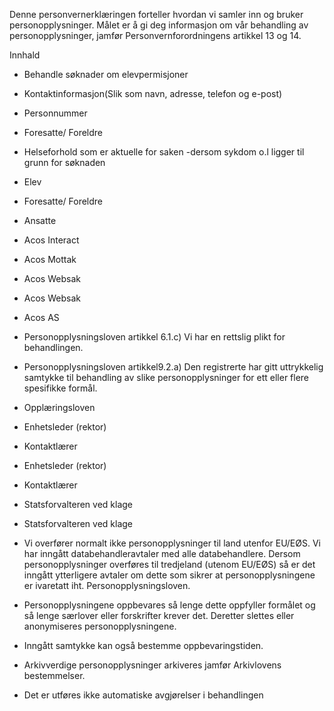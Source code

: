 <!-- title: Vedtak om elevpermisjoner -->


  

Denne personvernerklæringen forteller hvordan vi samler inn og bruker personopplysninger. Målet er å gi deg informasjon om vår behandling av personopplysninger, jamfør Personvernforordningens artikkel 13 og 14.

  

Innhald

*   Behandle søknader om elevpermisjoner  
    
*   Kontaktinformasjon(Slik som navn, adresse, telefon og e-post)  
    
*   Personnummer  
    
*   Foresatte/ Foreldre  
    
*   Helseforhold som er aktuelle for saken -dersom sykdom o.l ligger til grunn for søknaden  
    
*   Elev  
    
*   Foresatte/ Foreldre  
    
*   Ansatte  
    
*   Acos Interact  
    
*   Acos Mottak  
    
*   Acos Websak  
    
*   Acos Websak  
    
*   Acos AS  
    
*   Personopplysningsloven artikkel 6.1.c) Vi har en rettslig plikt for behandlingen.  
    
*   Personopplysningsloven artikkel9.2.a) Den registrerte har gitt uttrykkelig samtykke til behandling av slike personopplysninger for ett eller flere spesifikke formål.  
    
*   Opplæringsloven  
    
*   Enhetsleder (rektor)  
    
*   Kontaktlærer  
    
*   Enhetsleder (rektor)  
    
*   Kontaktlærer  
    
*   Statsforvalteren ved klage  
    
*   Statsforvalteren ved klage  
    
*   Vi overfører normalt ikke personopplysninger til land utenfor EU/EØS. Vi har inngått databehandleravtaler med alle databehandlere. Dersom personopplysninger overføres til tredjeland (utenom EU/EØS) så er det inngått ytterligere avtaler om dette som sikrer at personopplysningene er ivaretatt iht. Personopplysningsloven.  
    
*   Personopplysningene oppbevares så lenge dette oppfyller formålet og så lenge særlover eller forskrifter krever det. Deretter slettes eller anonymiseres personopplysningene.  
    
*   Inngått samtykke kan også bestemme oppbevaringstiden.  
    
*   Arkivverdige personopplysninger arkiveres jamfør Arkivlovens bestemmelser.  
    
*   Det er utføres ikke automatiske avgjørelser i behandlingen